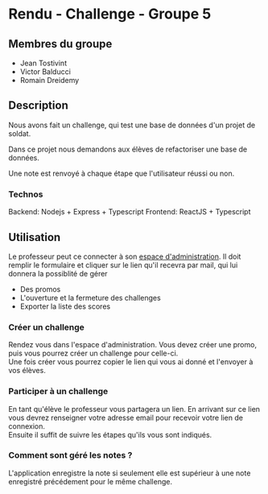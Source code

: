 # Rendu - Challenge - Groupe 5

## Membres du groupe
- Jean Tostivint
- Victor Balducci
- Romain Dreidemy

## Description
Nous avons fait un challenge, qui test une base de données d'un projet de soldat.

Dans ce projet nous demandons aux élèves de refactoriser une base de données.

Une note est renvoyé à chaque étape que l'utilisateur réussi ou non.

### Technos

Backend: Nodejs + Express + Typescript
Frontend: ReactJS + Typescript  

## Utilisation

Le professeur peut ce connecter à son [espace d'administration](https://soft-dango-11d268.netlify.app/admin/login).
Il doit remplir le formulaire et cliquer sur le lien qu'il recevra par mail, qui lui donnera la possiblité de gérer
- Des promos
- L'ouverture et la fermeture des challenges
- Exporter la liste des scores

### Créer un challenge

Rendez vous dans l'espace d'administration. Vous devez créer une promo, puis vous pourrez créer un challenge pour celle-ci.  
Une fois créer vous pourrez copier le lien qui vous ai donné et l'envoyer à vos élèves.

### Participer à un challenge

En tant qu'élève le professeur vous partagera un lien. En arrivant sur ce lien vous devrez renseigner votre adresse email pour recevoir votre lien de connexion.  
Ensuite il suffit de suivre les étapes qu'ils vous sont indiqués.

### Comment sont géré les notes ?

L'application enregistre la note si seulement elle est supérieur à une note enregistré précédement pour le même challenge.
